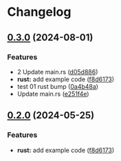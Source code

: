 # Changelog

## [0.3.0](https://github.com/nomed/release-please-monorepo-example/compare/hello_rust-v0.2.0...hello_rust@v0.3.0) (2024-08-01)


### Features

* 2 Update main.rs ([d05d886](https://github.com/nomed/release-please-monorepo-example/commit/d05d886a00d15e0ba566715a52758549d834fa29))
* **rust:** add example code ([f8d6173](https://github.com/nomed/release-please-monorepo-example/commit/f8d61736e63e4c1baf1d881c50556fa0ba6829d0))
* test 01 rust bump ([0a4b48a](https://github.com/nomed/release-please-monorepo-example/commit/0a4b48a596f2ccf95196a77cf28146f98519cf83))
* Update main.rs ([e251f4e](https://github.com/nomed/release-please-monorepo-example/commit/e251f4e274b600d1c171985844a501a9a0c301e8))

## [0.2.0](https://github.com/amarjanica/release-please-monorepo-example/compare/hello_rust-v0.1.0...hello_rust@v0.2.0) (2024-05-25)


### Features

* **rust:** add example code ([f8d6173](https://github.com/amarjanica/release-please-monorepo-example/commit/f8d61736e63e4c1baf1d881c50556fa0ba6829d0))
